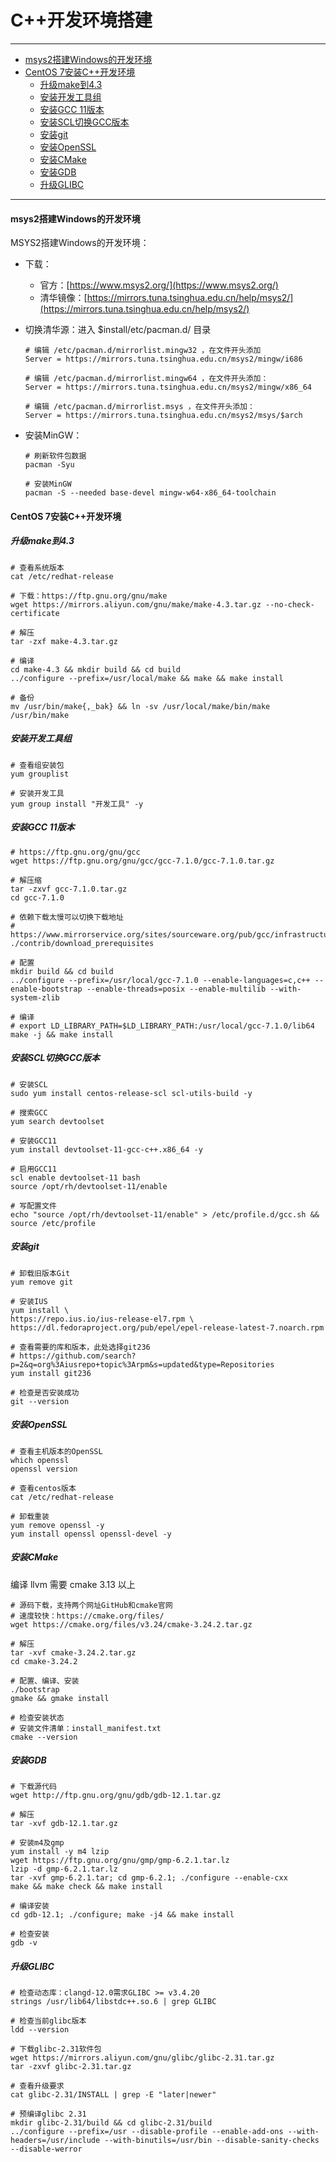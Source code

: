 # C++开发环境搭建
---

- [msys2搭建Windows的开发环境](#msys2搭建windows的开发环境)
- [CentOS 7安装C++开发环境](#centos-7安装c++开发环境)
  - [升级make到4.3](#升级make到4.3)
  - [安装开发工具组](#安装开发工具组)
  - [安装GCC 11版本](#安装gcc-11版本)
  - [安装SCL切换GCC版本](#安装scl切换gcc版本)
  - [安装git](#安装git)
  - [安装OpenSSL](#安装openssl)
  - [安装CMake](#安装cmake)
  - [安装GDB](#安装gdb)
  - [升级GLIBC](#升级glibc)


---



#### msys2搭建Windows的开发环境

MSYS2搭建Windows的开发环境：

+ 下载：

  + 官方：[https://www.msys2.org/](https://www.msys2.org/)
  + 清华镜像：[https://mirrors.tuna.tsinghua.edu.cn/help/msys2/](https://mirrors.tuna.tsinghua.edu.cn/help/msys2/)

+ 切换清华源：进入 $install/etc/pacman.d/ 目录

  ```shell
  # 编辑 /etc/pacman.d/mirrorlist.mingw32 ，在文件开头添加
  Server = https://mirrors.tuna.tsinghua.edu.cn/msys2/mingw/i686
  
  # 编辑 /etc/pacman.d/mirrorlist.mingw64 ，在文件开头添加：
  Server = https://mirrors.tuna.tsinghua.edu.cn/msys2/mingw/x86_64
  
  # 编辑 /etc/pacman.d/mirrorlist.msys ，在文件开头添加：
  Server = https://mirrors.tuna.tsinghua.edu.cn/msys2/msys/$arch
  ```

+ 安装MinGW：

  ```shell
  # 刷新软件包数据
  pacman -Syu
  
  # 安装MinGW
  pacman -S --needed base-devel mingw-w64-x86_64-toolchain
  ```



#### CentOS 7安装C++开发环境

##### 升级make到4.3

```shell
# 查看系统版本
cat /etc/redhat-release

# 下载：https://ftp.gnu.org/gnu/make
wget https://mirrors.aliyun.com/gnu/make/make-4.3.tar.gz --no-check-certificate

# 解压
tar -zxf make-4.3.tar.gz

# 编译
cd make-4.3 && mkdir build && cd build
../configure --prefix=/usr/local/make && make && make install

# 备份
mv /usr/bin/make{,_bak} && ln -sv /usr/local/make/bin/make /usr/bin/make
```

##### 安装开发工具组

```shell
# 查看组安装包
yum grouplist

# 安装开发工具
yum group install "开发工具" -y
```

##### 安装GCC 11版本

```shell
# https://ftp.gnu.org/gnu/gcc
wget https://ftp.gnu.org/gnu/gcc/gcc-7.1.0/gcc-7.1.0.tar.gz

# 解压缩
tar -zxvf gcc-7.1.0.tar.gz
cd gcc-7.1.0

# 依赖下载太慢可以切换下载地址
# https://www.mirrorservice.org/sites/sourceware.org/pub/gcc/infrastructure/
./contrib/download_prerequisites

# 配置
mkdir build && cd build
../configure --prefix=/usr/local/gcc-7.1.0 --enable-languages=c,c++ --enable-bootstrap --enable-threads=posix --enable-multilib --with-system-zlib

# 编译
# export LD_LIBRARY_PATH=$LD_LIBRARY_PATH:/usr/local/gcc-7.1.0/lib64
make -j && make install
```



##### 安装SCL切换GCC版本

```shell
# 安装SCL
sudo yum install centos-release-scl scl-utils-build -y

# 搜索GCC
yum search devtoolset

# 安装GCC11
yum install devtoolset-11-gcc-c++.x86_64 -y

# 启用GCC11
scl enable devtoolset-11 bash
source /opt/rh/devtoolset-11/enable

# 写配置文件
echo "source /opt/rh/devtoolset-11/enable" > /etc/profile.d/gcc.sh && source /etc/profile
```

##### 安装git

```shell
# 卸载旧版本Git
yum remove git

# 安装IUS
yum install \
https://repo.ius.io/ius-release-el7.rpm \
https://dl.fedoraproject.org/pub/epel/epel-release-latest-7.noarch.rpm

# 查看需要的库和版本，此处选择git236
# https://github.com/search?p=2&q=org%3Aiusrepo+topic%3Arpm&s=updated&type=Repositories
yum install git236

# 检查是否安装成功
git --version
```

##### 安装OpenSSL

```shell
# 查看主机版本的OpenSSL
which openssl
openssl version

# 查看centos版本
cat /etc/redhat-release

# 卸载重装
yum remove openssl -y
yum install openssl openssl-devel -y
```

##### 安装CMake

编译 llvm 需要 cmake 3.13 以上

```shell
# 源码下载，支持两个网址GitHub和cmake官网
# 速度较快：https://cmake.org/files/
wget https://cmake.org/files/v3.24/cmake-3.24.2.tar.gz

# 解压
tar -xvf cmake-3.24.2.tar.gz
cd cmake-3.24.2

# 配置、编译、安装
./bootstrap
gmake && gmake install

# 检查安装状态
# 安装文件清单：install_manifest.txt
cmake --version
```

##### 安装GDB

```shell
# 下载源代码
wget http://ftp.gnu.org/gnu/gdb/gdb-12.1.tar.gz

# 解压
tar -xvf gdb-12.1.tar.gz

# 安装m4及gmp
yum install -y m4 lzip
wget https://ftp.gnu.org/gnu/gmp/gmp-6.2.1.tar.lz
lzip -d gmp-6.2.1.tar.lz
tar -xvf gmp-6.2.1.tar; cd gmp-6.2.1; ./configure --enable-cxx
make && make check && make install

# 编译安装
cd gdb-12.1; ./configure; make -j4 && make install

# 检查安装
gdb -v
```

##### 升级GLIBC

```shell
# 检查动态库：clangd-12.0需求GLIBC >= v3.4.20
strings /usr/lib64/libstdc++.so.6 | grep GLIBC

# 检查当前glibc版本
ldd --version

# 下载glibc-2.31软件包
wget https://mirrors.aliyun.com/gnu/glibc/glibc-2.31.tar.gz
tar -zxvf glibc-2.31.tar.gz

# 查看升级要求
cat glibc-2.31/INSTALL | grep -E "later|newer"

# 预编译glibc 2.31
mkdir glibc-2.31/build && cd glibc-2.31/build
../configure --prefix=/usr --disable-profile --enable-add-ons --with-headers=/usr/include --with-binutils=/usr/bin --disable-sanity-checks --disable-werror
```

